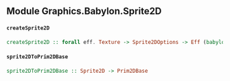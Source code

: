 ## Module Graphics.Babylon.Sprite2D

#### `createSprite2D`

``` purescript
createSprite2D :: forall eff. Texture -> Sprite2DOptions -> Eff (babylon :: BABYLON | eff) Sprite2D
```

#### `sprite2DToPrim2DBase`

``` purescript
sprite2DToPrim2DBase :: Sprite2D -> Prim2DBase
```


